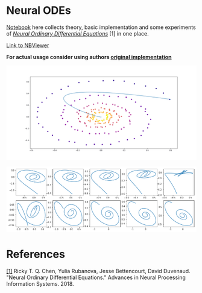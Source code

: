 # Neural ODEs

[Notebook](https://nbviewer.jupyter.org/github/urtrial/neural_ode/blob/master/Neural%20ODEs.ipynb) here collects theory, basic implementation and some experiments of [*Neural Ordinary Differential Equations*](https://arxiv.org/abs/1806.07366) [1] in one place.

[Link to NBViewer](https://nbviewer.jupyter.org/github/urtrial/neural_ode/blob/master/Neural%20ODEs.ipynb)

**For actual usage consider using authors [original implementation](https://github.com/rtqichen/torchdiffeq)**

![dyn_func](assets/linear_learning.gif)

![homotopy](assets/spirals_homotopy.png)


# References

[[1]](https://arxiv.org/abs/1806.07366) Ricky T. Q. Chen, Yulia Rubanova, Jesse Bettencourt, David Duvenaud. "Neural Ordinary Differential Equations." Advances in Neural Processing Information Systems. 2018.
